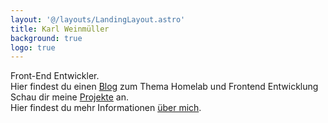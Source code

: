 ```yaml
---
layout: '@/layouts/LandingLayout.astro'
title: Karl Weinmüller
background: true
logo: true
---
```


Front-End Entwickler.\
Hier findest du einen [Blog](/posts) zum Thema Homelab und Frontend Entwicklung\
Schau dir meine [Projekte](/projects) an.\
Hier findest du mehr Informationen [über mich](/about).
